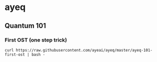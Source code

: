 # ayeq

## Quantum 101

### First OST (one step trick)
```
curl https://raw.githubusercontent.com/ayeai/ayeq/master/ayeq-101-first-ost | bash -
```
